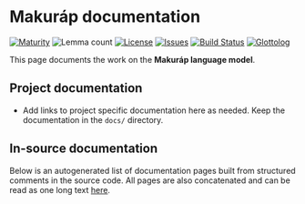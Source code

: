 # Makuráp documentation

[![Maturity](https://img.shields.io/endpoint?url=https%3A%2F%2Fraw.githubusercontent.com%2Fgiellalt%2Flang-mpu%2Fgh-pages%2Fmaturity.json)](https://giellalt.github.io/MaturityClassification.html)
![Lemma count](https://img.shields.io/endpoint?url=https%3A%2F%2Fraw.githubusercontent.com%2Fgiellalt%2Flang-mpu%2Fgh-pages%2Flemmacount.json)
[![License](https://img.shields.io/github/license/giellalt/lang-mpu)](https://github.com/giellalt/lang-mpu/blob/main/LICENSE)
[![Issues](https://img.shields.io/github/issues/giellalt/lang-mpu)](https://github.com/giellalt/lang-mpu/issues)
[![Build Status](https://builds.giellalt.org/api/badge/lang-mpu?label=CI)](https://builds.giellalt.org/pipelines/lang-mpu/builds/latest)
[![Glottolog](https://img.shields.io/badge/Glottolog-green)](https://glottolog.org/resource/languoid/id/__GLOTTOLOG_ID__)

This page documents the work on the **Makuráp language model**. 

## Project documentation

* Add links to project specific documentation here as needed. Keep the documentation in the `docs/` directory.

## In-source documentation

Below is an autogenerated list of documentation pages built from structured comments in the source code. All pages are also concatenated and can be read as one long text [here](mpu.md).
